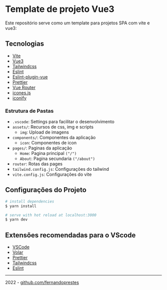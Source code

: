 # Template de projeto Vue3

Este repositório serve como um template para projetos SPA com vite e vue3:

## Tecnologias

- [Vite](https://vitejs.dev/)
- [Vue3](https://vuejs.org/)
- [Tailwindcss](https://tailwindcss.com/)
- [Eslint](https://eslint.org/)
- [Eslint-plugin-vue](https://eslint.vuejs.org/)
- [Prettier](https://prettier.io/)
- [Vue Router](https://router.vuejs.org/)
- [icones.js](https://icones.js.org/)
- [iconify](https://icon-sets.iconify.design/ic/)

### Estrutura de Pastas

- `.vscode`: Settings para facilitar o desenvolvimento
- `assets/`: Recursos de css, img e scripts
  - `img`: Upload de imagens
- `components/`: Componentes da aplicação
  - `icon`: Componentes de icon
- `pages/`: Paginas da aplicação
  - `Home`: Pagina principal `("/")`
  - `About`: Pagina secundaria `("/about")`
- `router`: Rotas das pages
- `tailwind.config.js`: Configurações do tailwind
- `vite.config.js`: Configurações do vite

## Configurações do Projeto

```bash
# install dependencies
$ yarn install

# serve with hot reload at localhost:3000
$ yarn dev

```

## Extensões recomendadas para o VScode

- [VSCode](https://code.visualstudio.com/)
- [Volar](https://marketplace.visualstudio.com/items?itemName=johnsoncodehk.volar)
- [Prettier](https://marketplace.visualstudio.com/items?itemName=esbenp.prettier-vscode)
- [Tailwindcss](https://marketplace.visualstudio.com/items?itemName=bradlc.vscode-tailwindcss)
- [Eslint](https://marketplace.visualstudio.com/items?itemName=dbaeumer.vscode-eslint)

---

2022 - [github.com/fernandoprestes](https://github.com/fernandoprestes)

